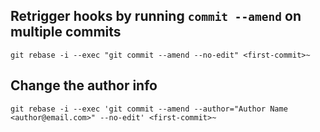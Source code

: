 ## Retrigger hooks by running `commit --amend` on multiple commits
```Shell
git rebase -i --exec "git commit --amend --no-edit" <first-commit>~
```

## Change the author info
```Shell
git rebase -i --exec 'git commit --amend --author="Author Name <author@email.com>" --no-edit' <first-commit>~
```
